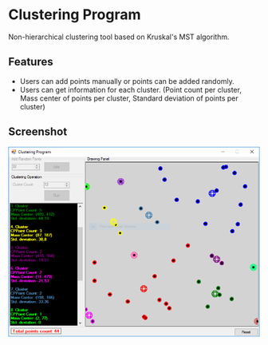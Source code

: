 # Clustering Program
Non-hierarchical clustering tool based on Kruskal's MST algorithm.

## Features
* Users can add points manually or points can be added randomly.
* Users can get information for each cluster. (Point count per cluster, Mass center of points per cluster, Standard deviation of points per cluster)

## Screenshot
![Screenshot 2](screenshot2.png)
